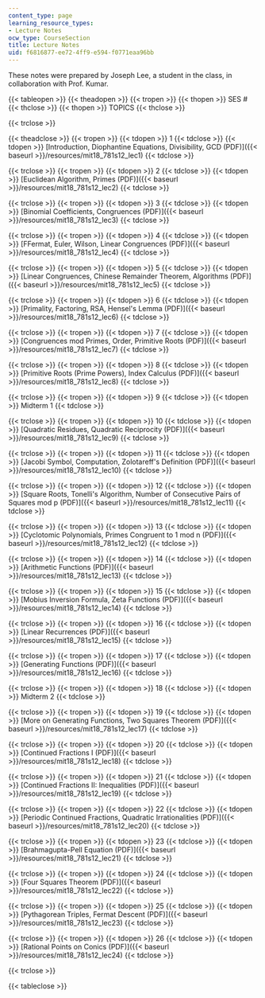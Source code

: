 ```yaml
---
content_type: page
learning_resource_types:
- Lecture Notes
ocw_type: CourseSection
title: Lecture Notes
uid: f6816877-ee72-4ff9-e594-f0771eaa96bb
---
```


These notes were prepared by Joseph Lee, a student in the class, in collaboration with Prof. Kumar.

{{< tableopen >}}
{{< theadopen >}}
{{< tropen >}}
{{< thopen >}}
SES #
{{< thclose >}}
{{< thopen >}}
TOPICS
{{< thclose >}}

{{< trclose >}}

{{< theadclose >}}
{{< tropen >}}
{{< tdopen >}}
1
{{< tdclose >}}
{{< tdopen >}}
[Introduction, Diophantine Equations, Divisibility, GCD (PDF)]({{< baseurl >}}/resources/mit18_781s12_lec1)
{{< tdclose >}}

{{< trclose >}}
{{< tropen >}}
{{< tdopen >}}
2
{{< tdclose >}}
{{< tdopen >}}
[Euclidean Algorithm, Primes (PDF)]({{< baseurl >}}/resources/mit18_781s12_lec2)
{{< tdclose >}}

{{< trclose >}}
{{< tropen >}}
{{< tdopen >}}
3
{{< tdclose >}}
{{< tdopen >}}
[Binomial Coefficients, Congruences (PDF)]({{< baseurl >}}/resources/mit18_781s12_lec3)
{{< tdclose >}}

{{< trclose >}}
{{< tropen >}}
{{< tdopen >}}
4
{{< tdclose >}}
{{< tdopen >}}
[FFermat, Euler, Wilson, Linear Congruences (PDF)]({{< baseurl >}}/resources/mit18_781s12_lec4)
{{< tdclose >}}

{{< trclose >}}
{{< tropen >}}
{{< tdopen >}}
5
{{< tdclose >}}
{{< tdopen >}}
[Linear Congruences, Chinese Remainder Theorem, Algorithms (PDF)]({{< baseurl >}}/resources/mit18_781s12_lec5)
{{< tdclose >}}

{{< trclose >}}
{{< tropen >}}
{{< tdopen >}}
6
{{< tdclose >}}
{{< tdopen >}}
[Primality, Factoring, RSA, Hensel's Lemma (PDF)]({{< baseurl >}}/resources/mit18_781s12_lec6)
{{< tdclose >}}

{{< trclose >}}
{{< tropen >}}
{{< tdopen >}}
7
{{< tdclose >}}
{{< tdopen >}}
[Congruences mod Primes, Order, Primitive Roots (PDF)]({{< baseurl >}}/resources/mit18_781s12_lec7)
{{< tdclose >}}

{{< trclose >}}
{{< tropen >}}
{{< tdopen >}}
8
{{< tdclose >}}
{{< tdopen >}}
[Primitive Roots (Prime Powers), Index Calculus (PDF)]({{< baseurl >}}/resources/mit18_781s12_lec8)
{{< tdclose >}}

{{< trclose >}}
{{< tropen >}}
{{< tdopen >}}
9
{{< tdclose >}}
{{< tdopen >}}
Midterm 1
{{< tdclose >}}

{{< trclose >}}
{{< tropen >}}
{{< tdopen >}}
10
{{< tdclose >}}
{{< tdopen >}}
[Quadratic Residues, Quadratic Reciprocity (PDF)]({{< baseurl >}}/resources/mit18_781s12_lec9)
{{< tdclose >}}

{{< trclose >}}
{{< tropen >}}
{{< tdopen >}}
11
{{< tdclose >}}
{{< tdopen >}}
[Jacobi Symbol, Computation, Zolotareff's Definition (PDF)]({{< baseurl >}}/resources/mit18_781s12_lec10)
{{< tdclose >}}

{{< trclose >}}
{{< tropen >}}
{{< tdopen >}}
12
{{< tdclose >}}
{{< tdopen >}}
[Square Roots, Tonelli's Algorithm, Number of Consecutive Pairs of Squares mod p (PDF)]({{< baseurl >}}/resources/mit18_781s12_lec11)
{{< tdclose >}}

{{< trclose >}}
{{< tropen >}}
{{< tdopen >}}
13
{{< tdclose >}}
{{< tdopen >}}
[Cyclotomic Polynomials, Primes Congruent to 1 mod n (PDF)]({{< baseurl >}}/resources/mit18_781s12_lec12)
{{< tdclose >}}

{{< trclose >}}
{{< tropen >}}
{{< tdopen >}}
14
{{< tdclose >}}
{{< tdopen >}}
[Arithmetic Functions (PDF)]({{< baseurl >}}/resources/mit18_781s12_lec13)
{{< tdclose >}}

{{< trclose >}}
{{< tropen >}}
{{< tdopen >}}
15
{{< tdclose >}}
{{< tdopen >}}
[Mobius Inversion Formula, Zeta Functions (PDF)]({{< baseurl >}}/resources/mit18_781s12_lec14)
{{< tdclose >}}

{{< trclose >}}
{{< tropen >}}
{{< tdopen >}}
16
{{< tdclose >}}
{{< tdopen >}}
[Linear Recurrences (PDF)]({{< baseurl >}}/resources/mit18_781s12_lec15)
{{< tdclose >}}

{{< trclose >}}
{{< tropen >}}
{{< tdopen >}}
17
{{< tdclose >}}
{{< tdopen >}}
[Generating Functions (PDF)]({{< baseurl >}}/resources/mit18_781s12_lec16)
{{< tdclose >}}

{{< trclose >}}
{{< tropen >}}
{{< tdopen >}}
18
{{< tdclose >}}
{{< tdopen >}}
Midterm 2
{{< tdclose >}}

{{< trclose >}}
{{< tropen >}}
{{< tdopen >}}
19
{{< tdclose >}}
{{< tdopen >}}
[More on Generating Functions, Two Squares Theorem (PDF)]({{< baseurl >}}/resources/mit18_781s12_lec17)
{{< tdclose >}}

{{< trclose >}}
{{< tropen >}}
{{< tdopen >}}
20
{{< tdclose >}}
{{< tdopen >}}
[Continued Fractions I (PDF)]({{< baseurl >}}/resources/mit18_781s12_lec18)
{{< tdclose >}}

{{< trclose >}}
{{< tropen >}}
{{< tdopen >}}
21
{{< tdclose >}}
{{< tdopen >}}
[Continued Fractions II: Inequalities (PDF)]({{< baseurl >}}/resources/mit18_781s12_lec19)
{{< tdclose >}}

{{< trclose >}}
{{< tropen >}}
{{< tdopen >}}
22
{{< tdclose >}}
{{< tdopen >}}
[Periodic Continued Fractions, Quadratic Irrationalities (PDF)]({{< baseurl >}}/resources/mit18_781s12_lec20)
{{< tdclose >}}

{{< trclose >}}
{{< tropen >}}
{{< tdopen >}}
23
{{< tdclose >}}
{{< tdopen >}}
[Brahmagupta-Pell Equation (PDF)]({{< baseurl >}}/resources/mit18_781s12_lec21)
{{< tdclose >}}

{{< trclose >}}
{{< tropen >}}
{{< tdopen >}}
24
{{< tdclose >}}
{{< tdopen >}}
[Four Squares Theorem (PDF)]({{< baseurl >}}/resources/mit18_781s12_lec22)
{{< tdclose >}}

{{< trclose >}}
{{< tropen >}}
{{< tdopen >}}
25
{{< tdclose >}}
{{< tdopen >}}
[Pythagorean Triples, Fermat Descent (PDF)]({{< baseurl >}}/resources/mit18_781s12_lec23)
{{< tdclose >}}

{{< trclose >}}
{{< tropen >}}
{{< tdopen >}}
26
{{< tdclose >}}
{{< tdopen >}}
[Rational Points on Conics (PDF)]({{< baseurl >}}/resources/mit18_781s12_lec24)
{{< tdclose >}}

{{< trclose >}}

{{< tableclose >}}